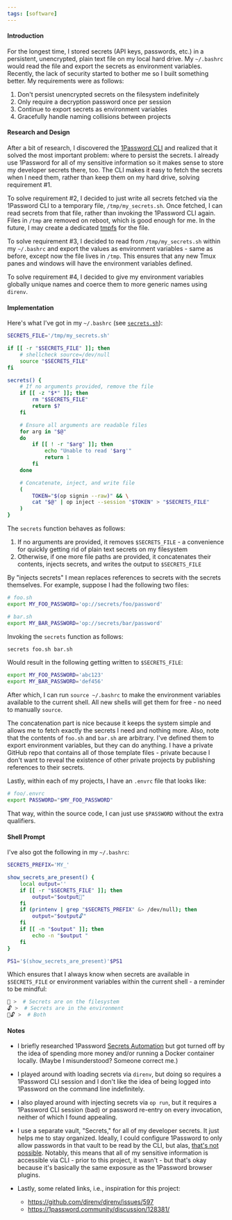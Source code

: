 ```yaml
---
tags: [software]
---
```


#### Introduction

For the longest time, I stored secrets (API keys, passwords, etc.) in a
persistent, unencrypted, plain text file on my local hard drive. My `~/.bashrc`
would read the file and export the secrets as environment variables. Recently,
the lack of security started to bother me so I built something better.
My requirements were as follows:

1. Don't persist unencrypted secrets on the filesystem indefinitely
1. Only require a decryption password once per session
1. Continue to export secrets as environment variables
1. Gracefully handle naming collisions between projects

#### Research and Design

After a bit of research, I discovered the
[1Password CLI](https://developer.1password.com/docs/cli) and realized that it 
solved the most important problem: where to persist the secrets. I already use
1Password for all of my sensitive information so it makes sense to store my
developer secrets there, too. The CLI makes it easy to fetch the secrets when I
need them, rather than keep them on my hard drive, solving requirement #1.

To solve requirement #2, I decided to just write all secrets fetched via the
1Password CLI to a temporary file, `/tmp/my_secrets.sh`. Once fetched, I can
read secrets from that file, rather than invoking the 1Password CLI again. Files
in `/tmp` are removed on reboot, which is good enough for me. In the future, I
may create a dedicated [tmpfs](https://en.wikipedia.org/wiki/Tmpfs) for the
file.

To solve requirement #3, I decided to read from `/tmp/my_secrets.sh` within my
`~/.bashrc` and export the values as environment variables - same as before,
except now the file lives in `/tmp`. This ensures that any new Tmux panes and
windows will have the environment variables defined.

To solve requirement #4, I decided to give my environment variables globally
unique names and coerce them to more generic names using `direnv`.

#### Implementation
Here's what I've got in my `~/.bashrc` (see [`secrets.sh`](https://github.com/mackorone/dotfiles/blob/main/bashrc/secrets.sh)):
```bash
SECRETS_FILE='/tmp/my_secrets.sh'

if [[ -r "$SECRETS_FILE" ]]; then
    # shellcheck source=/dev/null
    source "$SECRETS_FILE"
fi

secrets() {
    # If no arguments provided, remove the file
    if [[ -z "$*" ]]; then
        rm "$SECRETS_FILE"
        return $?
    fi

    # Ensure all arguments are readable files
    for arg in "$@"
    do
        if [[ ! -r "$arg" ]]; then
            echo "Unable to read '$arg'"
            return 1
        fi
    done

    # Concatenate, inject, and write file
    ( 
        TOKEN="$(op signin --raw)" && \
        cat "$@" | op inject --session "$TOKEN" > "$SECRETS_FILE"
    ) 
}
```

The `secrets` function behaves as follows:
1. If no arguments are provided, it removes `$SECRETS_FILE` - a
convenience for quickly getting rid of plain text secrets on my filesystem
1. Otherwise, if one more file paths are provided, it concatenates their
contents, injects secrets, and writes the output to `$SECRETS_FILE`

By "injects secrets" I mean replaces references to secrets with the secrets
themselves. For example, suppose I had the following two files:
```bash
# foo.sh
export MY_FOO_PASSWORD='op://secrets/foo/password'
```

```bash
# bar.sh
export MY_BAR_PASSWORD='op://secrets/bar/password'
```

Invoking the `secrets` function as follows:
```bash
secrets foo.sh bar.sh
```

Would result in the following getting written to `$SECRETS_FILE`:
```bash
export MY_FOO_PASSWORD='abc123'
export MY_BAR_PASSWORD='def456'
```

After which, I can run `source ~/.bashrc` to make the environment variables
available to the current shell. All new shells will get them for free - no need
to manually `source`.

The concatenation part is nice because it keeps the system simple and allows
me to fetch exactly the secrets I need and nothing more. Also, note that the
contents of `foo.sh` and `bar.sh` are arbitrary. I've defined them to export
environment variables, but they can do anything. I have a private GitHub repo
that contains all of those template files - private because I don't want to
reveal the existence of other private projects by publishing references to
their secrets.

Lastly, within each of my projects, I have an `.envrc` file that looks like:
```bash
# foo/.envrc
export PASSWORD="$MY_FOO_PASSWORD"
```

That way, within the source code, I can just use `$PASSWORD` without the extra
qualifiers.

#### Shell Prompt

I've also got the following in my `~/.bashrc`:

```bash
SECRETS_PREFIX='MY_'

show_secrets_are_present() {
    local output=''
    if [[ -r "$SECRETS_FILE" ]]; then
        output="$output🔏"
    fi
    if (printenv | grep "$SECRETS_PREFIX" &> /dev/null); then
        output="$output🔓"
    fi
    if [[ -n "$output" ]]; then
        echo -n "$output "
    fi
}

PS1='$(show_secrets_are_present)'$PS1
```

Which ensures that I always know when secrets are available in `$SECRETS_FILE`
or environment variables within the current shell - a reminder to be mindful:
```bash
🔏 >  # Secrets are on the filesystem
🔓 >  # Secrets are in the environment
🔏🔓 >  # Both
```

#### Notes

- I briefly researched 1Password [Secrets Automation](https://developer.1password.com/docs/connect/)
but got turned off by the idea of spending more money and/or running a Docker
container locally. (Maybe I misunderstood? Someone correct me.)

- I played around with loading secrets via `direnv`, but doing so requires 
a 1Password CLI session and I don't like the idea of being logged into
1Password on the command line indefinitely.

- I also played around with injecting secrets via `op run`, but it requires
a 1Password CLI session (bad) or password re-entry on every invocation, neither
of which I found appealing.

- I use a separate vault, "Secrets," for all of my developer secrets. It just
helps me to stay organized. Ideally, I could configure 1Password to only allow
passwords in that vault to be read by the CLI, but alas,
[that's not possible](https://1password.community/discussion/122006/restrict-access-for-command-line-tool-feature-request). Notably, this means that all of my sensitive information
is accessible via CLI - prior to this project, it wasn't - but that's okay
because it's basically the same exposure as the 1Password browser plugins.

- Lastly, some related links, i.e., inspiration for this project:
  - <https://github.com/direnv/direnv/issues/597>
  - <https://1password.community/discussion/128381/>
